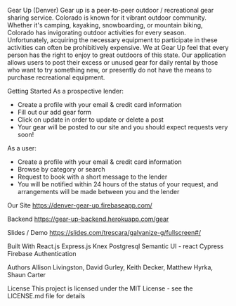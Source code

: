 Gear Up (Denver)
Gear up is a peer-to-peer outdoor / recreational gear sharing service. Colorado is
known for it vibrant outdoor community. Whether it's camping, kayaking, snowboarding, or
mountain biking, Colorado has invigorating outdoor activities for every season. Unfortunately,
acquiring the necessary equipment to participate in these activities can often be prohibitively expensive.
We at Gear Up feel that every person has the right to enjoy to great outdoors of this state. Our application
allows users to post their excess or unused gear for daily rental by those who want to try something new,
or presently do not have the means to purchase recreational equipment.

Getting Started
As a prospective lender:
  - Create a profile with your email & credit card information
  - Fill out our add gear form
  - Click on update in order to update or delete a post
  - Your gear will be posted to our site and you should expect requests very soon!

As a user:
  - Create a profile with your email & credit card information
  - Browse by category or search
  - Request to book with a short message to the lender
  - You will be notified within 24 hours of the status of your request, and arrangements will be made
    between you and the lender


Our Site
https://denver-gear-up.firebaseapp.com/

Backend
https://gear-up-backend.herokuapp.com/gear

Slides / Demo
https://slides.com/trescara/galvanize-g/fullscreen#/


Built With
React.js
Express.js
Knex
Postgresql
Semantic UI - react
Cypress
Firebase Authentication

Authors
Allison Livingston, David Gurley, Keith Decker, Matthew Hyrka, Shaun Carter

License
This project is licensed under the MIT License - see the LICENSE.md file for details
